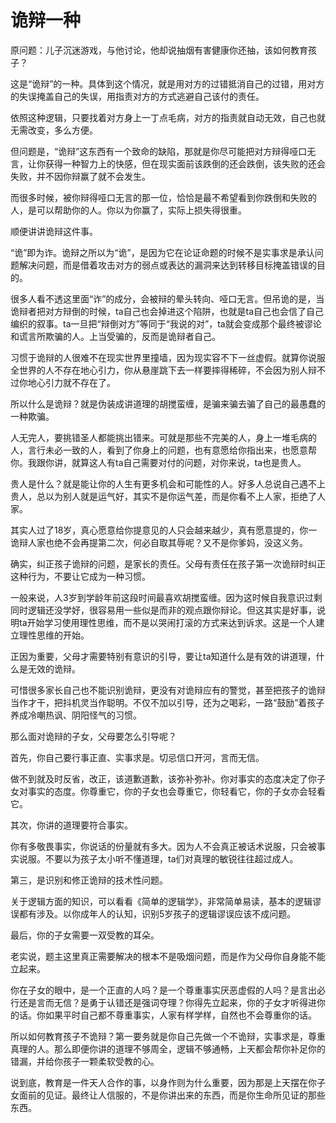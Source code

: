 # 诡辩一种

原问题：儿子沉迷游戏，与他讨论，他却说抽烟有害健康你还抽，该如何教育孩子？

这是“诡辩”的一种。具体到这个情况，就是用对方的过错抵消自己的过错，用对方的失误掩盖自己的失误，用指责对方的方式逃避自己该付的责任。

依照这种逻辑，只要找着对方身上一丁点毛病，对方的指责就自动无效，自己也就无需改变，多么方便。

但问题是，“诡辩”这东西有一个致命的缺陷，那就是你尽可能把对方辩得哑口无言，让你获得一种智力上的快感，但在现实面前该跌倒的还会跌倒，该失败的还会失败，并不因你辩赢了就不会发生。

而很多时候，被你辩得哑口无言的那一位，恰恰是最不希望看到你跌倒和失败的人，是可以帮助你的人。你以为你赢了，实际上损失得很重。



顺便讲讲诡辩这件事。

“诡”即为诈。诡辩之所以为“诡”，是因为它在论证命题的时候不是实事求是承认问题解决问题，而是借着攻击对方的弱点或表达的漏洞来达到转移目标掩盖错误的目的。

很多人看不透这里面“诈”的成分，会被辩的晕头转向、哑口无言。但吊诡的是，当诡辩者把对方辩倒的时候，ta自己也会掉进这个陷阱，也就是ta自己也会信了自己编织的叙事。ta一旦把“辩倒对方”等同于“我说的对”，ta就会变成那个最终被谬论和谎言所欺骗的人。上当受骗的，反而是诡辩者自己。

习惯于诡辩的人很难不在现实世界里撞墙，因为现实容不下一丝虚假。就算你说服全世界的人不存在地心引力，你从悬崖跳下去一样要摔得稀碎，不会因为别人辩不过你地心引力就不存在了。

所以什么是诡辩？就是伪装成讲道理的胡搅蛮缠，是骗来骗去骗了自己的最愚蠢的一种欺骗。

人无完人，要挑错圣人都能挑出错来。可就是那些不完美的人，身上一堆毛病的人，言行未必一致的人，看到了你身上的问题，也有意愿给你指出来，也愿意帮你。我跟你讲，就算这人有ta自己需要对付的问题，对你来说，ta也是贵人。

贵人是什么？就是能让你的人生有更多机会和可能性的人。好多人总说自己遇不上贵人，总以为别人就是运气好，其实不是你运气差，而是你看不上人家，拒绝了人家。

其实人过了18岁，真心愿意给你提意见的人只会越来越少，真有愿意提的，你一诡辩人家也绝不会再提第二次，何必自取其辱呢？又不是你爹妈，没这义务。

确实，纠正孩子诡辩的问题，是家长的责任。父母有责任在孩子第一次诡辩时纠正这种行为，不要让它成为一种习惯。

一般来说，人3岁到学龄年前这段时间最喜欢胡搅蛮缠。因为这时候自我意识过剩同时逻辑还没学好，很容易用一些似是而非的观点跟你辩论。但这其实是好事，说明ta开始学习使用理性思维，而不是以哭闹打滚的方式来达到诉求。这是一个人建立理性思维的开始。

正因为重要，父母才需要特别有意识的引导，要让ta知道什么是有效的讲道理，什么是无效的诡辩。

可惜很多家长自己也不能识别诡辩，更没有对诡辩应有的警觉，甚至把孩子的诡辩当作才干，把抖机灵当作聪明。不仅不加以引导，还为之喝彩，一路“鼓励”着孩子养成冷嘲热讽、阴阳怪气的习惯。

那么面对诡辩的子女，父母要怎么引导呢？

首先，你自己要行事正直、实事求是。切忌信口开河，言而无信。

做不到就及时反省，改正，该道歉道歉，该弥补弥补。你对事实的态度决定了你子女对事实的态度。你尊重它，你的子女也会尊重它，你轻看它，你的子女亦会轻看它。

其次，你讲的道理要符合事实。

你有多敬畏事实，你说话的份量就有多大。因为人不会真正被话术说服，只会被事实说服。不要以为孩子太小听不懂道理，ta们对真理的敏锐往往超过成人。

第三，是识别和修正诡辩的技术性问题。

关于逻辑方面的知识，可以看看《简单的逻辑学》，非常简单易读，基本的逻辑谬误都有涉及。以你成年人的认知，识别5岁孩子的逻辑谬误应该不成问题。

最后，你的子女需要一双受教的耳朵。

老实说，题主这里真正需要解决的根本不是吸烟问题，而是作为父母你自身能不能立起来。

你在子女的眼中，是一个正直的人吗？是一个尊重事实厌恶虚假的人吗？是言出必行还是言而无信？是勇于认错还是强词夺理？你得先立起来，你的子女才听得进你的话。你如果平时自己都不尊重事实，人家有样学样，自然也不会尊重你的话。

所以如何教育孩子不诡辩？第一要务就是你自己先做一个不诡辩，实事求是，尊重真理的人。那么即便你讲的道理不够周全，逻辑不够通畅，上天都会帮你补足你的错漏，并给你孩子一颗柔软受教的心。

说到底，教育是一件天人合作的事，以身作则为什么重要，因为那是上天摆在你子女面前的见证。最终让人信服的，不是你讲出来的东西，而是你生命所见证的那些东西。
